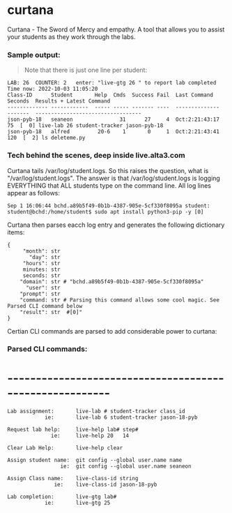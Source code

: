 # curtana

Curtana - The Sword of Mercy and empathy. A tool that allows you to assist your students as they work through the labs.

### Sample output:

> Note that there is just one line per student:

```
LAB: 26  COUNTER: 2   enter: "live-gtg 26 " to report lab completed
Time now: 2022-10-03 11:05:20
Class-ID      Student       Help  Cmds  Success Fail  Last Command    Seconds  Results + Latest Command
------------- ------------  ----- ----- ------- ----  --------------  -------  ----------------------------------
json-pyb-18   seaneon               31      27     4  Oct:2:21:43:17       75  [  0] live-lab 26 student-tracker jason-pyb-18
json-pyb-18   alfred         20-6    1       0     1  Oct:2:21:43:41      120  [  2] ls deleteme.py
```


### Tech behind the scenes, deep inside live.alta3.com
Curtana tails /var/log/student.logs.  So this raises the question, what is "/var/log/student.logs". The answer is that /var/log/student.logs is logging EVERYTHING that ALL students type on the command line. All log lines appear as follows:

```
Sep 1 16:06:44 bchd.a89b5f49-0b1b-4387-905e-5cf330f8095a student: student@bchd:/home/student$ sudo apt install python3-pip -y [0]
```

Curtana then parses eacch log entry and generates the following dictionary items:


```
{
     "month": str
       "day": str
     "hours": str
     minutes: str
     seconds: str
    "domain": str # "bchd.a89b5f49-0b1b-4387-905e-5cf330f8095a"
      "user": str
    "prompt": str
    "command: str # Parsing this command allows some cool magic. See Parsed CLI command below 
    "result": str  #[0]"
}
```

Certian CLI commands are parsed to add considerable power to curtana:

### Parsed CLI commands:
# --------------------------------------------------------
```
Lab assignment:       live-lab # student-tracker class_id
            ie:       live-lab 6 student-tracker jason-18-pyb

Request lab help:     live-help lab# step#
              ie:     live-help 20   14 

Clear Lab Help:       live-help clear

Assign student name:  git config --global user.name name
                 ie:  git config --global user.name seaneon

Assign Class name:    live-class-id string
               ie:    live-class-id jason-18-pyb

Lab completion:       live-gtg lab#
            ie:       live-gtg 25
```
